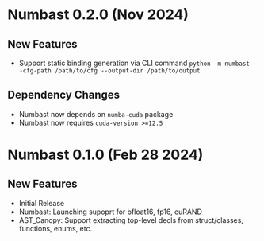 # Numbast 0.2.0 (Nov 2024)

## New Features
- Support static binding generation via CLI command `python -m numbast --cfg-path /path/to/cfg --output-dir /path/to/output`

## Dependency Changes
- Numbast now depends on `numba-cuda` package
- Numbast now requires `cuda-version >=12.5`

# Numbast 0.1.0 (Feb 28 2024)

## New Features

- Initial Release
- Numbast: Launching supoprt for bfloat16, fp16, cuRAND
- AST_Canopy: Support extracting top-level decls from struct/classes, functions, enums, etc.
